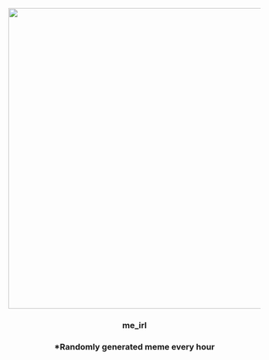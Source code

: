 <p align="center">
        <img src="https://i.redd.it/vkzjkpamboz91.gif" width="600" height="600">
        </p>
        <h3 align="center">me_irl</h3>
        <h3 align="center">*Randomly generated meme every hour</h3>
    